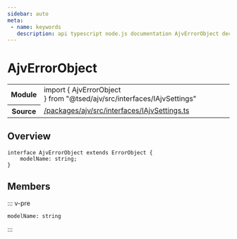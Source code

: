 ```yaml
---
sidebar: auto
meta:
 - name: keywords
   description: api typescript node.js documentation AjvErrorObject decorator
---
```

# AjvErrorObject <Badge text="Decorator" type="decorator"/>
<!-- Summary -->
<section class="symbol-info"><table class="is-full-width"><tbody><tr><th>Module</th><td><div class="lang-typescript"><span class="token keyword">import</span> { AjvErrorObject }&nbsp;<span class="token keyword">from</span>&nbsp;<span class="token string">"@tsed/ajv/src/interfaces/IAjvSettings"</span></div></td></tr><tr><th>Source</th><td><a href="https://github.com/Romakita/ts-express-decorators/blob/v4.31.4/packages/ajv/src/interfaces/IAjvSettings.ts#L0-L0">/packages/ajv/src/interfaces/IAjvSettings.ts</a></td></tr></tbody></table></section>

<!-- Overview -->
## Overview


<pre><code class="typescript-lang "><span class="token keyword">interface</span> AjvErrorObject <span class="token keyword">extends</span> ErrorObject <span class="token punctuation">{</span>
    modelName<span class="token punctuation">:</span> <span class="token keyword">string</span><span class="token punctuation">;</span>
<span class="token punctuation">}</span></code></pre>



<!-- Members -->




## Members


::: v-pre

<div class="method-overview">
<pre><code class="typescript-lang ">modelName<span class="token punctuation">:</span> <span class="token keyword">string</span></code></pre>

</div>



:::